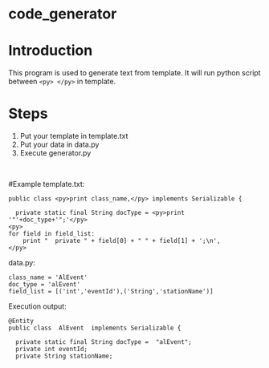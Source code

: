 code_generator
==============

# Introduction
This program is used to generate text from template. It will run python script between ```<py> </py>``` in template.

# Steps
1. Put your template in template.txt<br>
2. Put your data in data.py<br>
3. Execute generator.py<br>
<br>

#Example
template.txt:<br>
```
public class <py>print class_name,</py> implements Serializable {

  private static final String docType = <py>print '"'+doc_type+'";'</py>
<py>
for field in field_list:
    print "  private " + field[0] + " " + field[1] + ';\n',
</py>
```

data.py:<br>
```
class_name = 'AlEvent'
doc_type = 'alEvent'
field_list = [('int','eventId'),('String','stationName')]
```

Execution output:<br>
```
@Entity
public class  AlEvent  implements Serializable {

  private static final String docType =  "alEvent";
  private int eventId;
  private String stationName;
```
